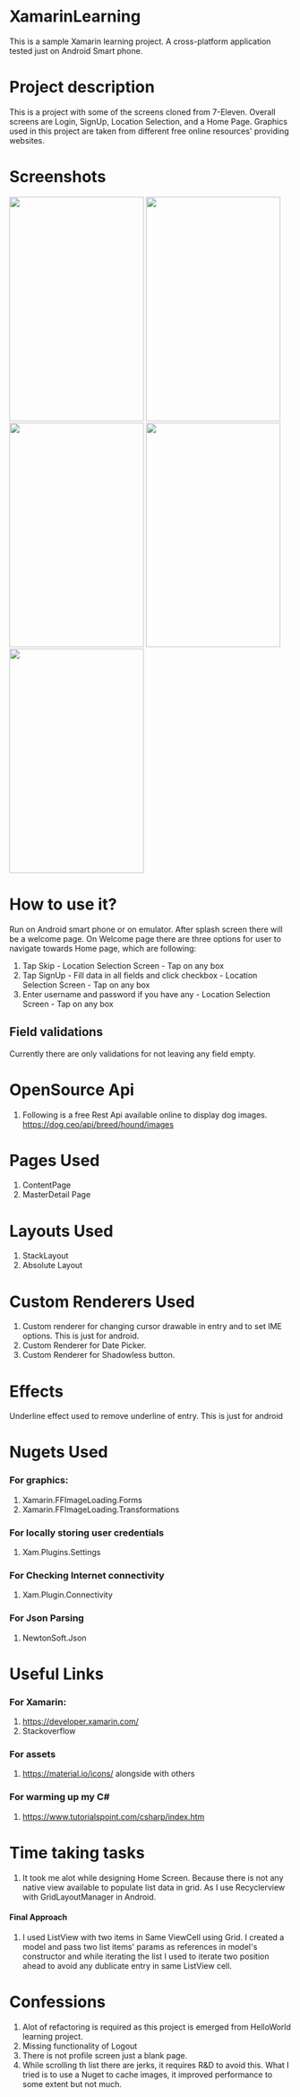# XamarinLearning
This is a sample Xamarin learning project. A cross-platform application tested just on Android Smart phone.

# Project description
This is a project with some of the screens cloned from 7-Eleven. Overall screens are Login, SignUp, Location Selection, and a Home Page. Graphics used in this project are taken from different free online resources' providing websites.

# Screenshots
<img src="https://user-images.githubusercontent.com/22730931/35192432-d6b7dadc-feb3-11e7-93c4-34695488fe63.jpeg" width="240" height="400" /> <img src="https://user-images.githubusercontent.com/22730931/35192429-d659be34-feb3-11e7-9230-74fd38032c2a.jpeg" width="240" height="400" /> <img src="https://user-images.githubusercontent.com/22730931/35192431-d6892bce-feb3-11e7-8b96-d2833b443821.jpeg" width="240" height="400" /> <img src="https://user-images.githubusercontent.com/22730931/35192427-d5e8aca8-feb3-11e7-9f64-14692852be70.jpeg" width="240" height="400" /> <img src="https://user-images.githubusercontent.com/22730931/35192428-d62a7c64-feb3-11e7-88e2-f3c44e2d5658.jpeg" width="240" height="400" /> 


# How to use it?
Run on Android smart phone or on emulator. After splash screen there will be a welcome page. On Welcome page there are three options for user to navigate towards Home page, which are following:
1. Tap Skip - Location Selection Screen - Tap on any box
2. Tap SignUp -  Fill data in all fields and click checkbox - Location Selection Screen - Tap on any box
3. Enter username and password if you have any - Location Selection Screen - Tap on any box

## Field validations
Currently there are only validations for not leaving any field empty.

# OpenSource Api
1. Following is a free Rest Api available online to display dog images.
https://dog.ceo/api/breed/hound/images

# Pages Used
1. ContentPage
2. MasterDetail Page

# Layouts Used
1. StackLayout
2. Absolute Layout

# Custom Renderers Used
1. Custom renderer for changing cursor drawable in entry and to set IME options. This is just for android.
2. Custom Renderer for Date Picker.
3. Custom Renderer for Shadowless button.

# Effects
Underline effect used to remove underline of entry. This is just for android

# Nugets Used
### For graphics:
1. Xamarin.FFImageLoading.Forms
2. Xamarin.FFImageLoading.Transformations

### For locally storing user credentials
1. Xam.Plugins.Settings

### For Checking Internet connectivity
1. Xam.Plugin.Connectivity

### For Json Parsing
1. NewtonSoft.Json

# Useful Links
### For Xamarin:
1. https://developer.xamarin.com/
2. Stackoverflow

### For assets
1. https://material.io/icons/ alongside with others

### For warming up my C#
1. https://www.tutorialspoint.com/csharp/index.htm

# Time taking tasks
1. It took me alot while designing Home Screen. Because there is not any native view available to populate list data in grid. As I use Recyclerview with GridLayoutManager in Android. 
#### Final Approach
1. I used ListView with two items in Same ViewCell using Grid. I created a model and pass two list items' params as references in model's constructor and while iterating the list I used to iterate two position ahead to avoid any dublicate entry in same ListView cell.


# Confessions
1. Alot of refactoring is required as this project is emerged from HelloWorld learning project.
2. Missing functionality of Logout
3. There is not profile screen just a blank page.
4. While scrolling th list there are jerks, it requires R&D to avoid this. What I tried is to use a Nuget to cache images, it improved performance to some extent but not much.
